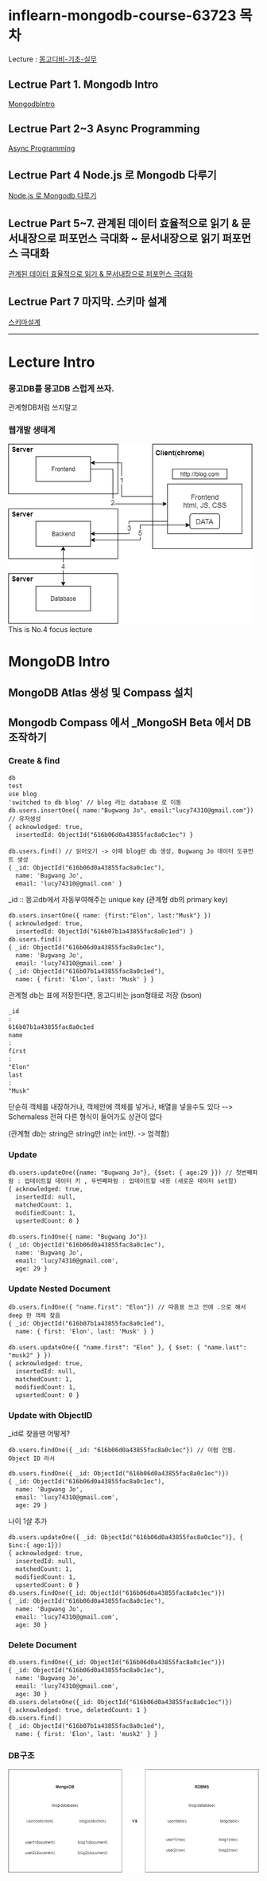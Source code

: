 # inflearn-mongodb-course-63723 목차

Lecture : [몽고디비-기초-실무](https://www.inflearn.com/course/c/dashboard)

## Lectrue Part 1. Mongodb Intro

[MongodbIntro](https://github.com/lucy74310/inflearn-mongodb-course-63723/tree/main/1_MongodbIntro.md)

## Lectrue Part 2~3 Async Programming

[Async Programming](https://github.com/lucy74310/inflearn-mongodb-course-63723/tree/main/2_AsyncProgramming.md)

## Lectrue Part 4 Node.js 로 Mongodb 다루기

[Node.js 로 Mongodb 다루기](https://github.com/lucy74310/inflearn-mongodb-course-63723/tree/main/3_RestfulAPIIntro.md)

## Lectrue Part 5~7. 관계된 데이터 효율적으로 읽기 & 문서내장으로 퍼포먼스 극대화 ~ 문서내장으로 읽기 퍼포먼스 극대화

[관계된 데이터 효율적으로 읽기 & 문서내장으로 퍼포먼스 극대화](https://github.com/lucy74310/inflearn-mongodb-course-63723/tree/main/4_RelatedDataManagingInMongoDB.md)

## Lectrue Part 7 마지막. 스키마 설계

[스키마설계](https://github.com/lucy74310/inflearn-mongodb-course-63723/tree/main/5_SchemaDesign.md)

<hr>

# Lecture Intro

### 몽고DB를 몽고DB 스럽게 쓰자.

관계형DB처럼 쓰지말고

### 웹개발 생태계

![nowadays-web-structure](./lecture_img/nowadays_web_structure.png)
This is No.4 focus lecture

# MongoDB Intro

## MongoDB Atlas 생성 및 Compass 설치

## Mongodb Compass 에서 \_MongoSH Beta 에서 DB 조작하기

### Create & find

```
db
test
use blog
'switched to db blog' // blog 라는 database 로 이동
db.users.insertOne({ name:"Bugwang Jo", email:"lucy74310@gmail.com"}) // 유저생성
{ acknowledged: true,
  insertedId: ObjectId("616b06d0a43855fac8a0c1ec") }

db.users.find() // 읽어오기 -> 이때 blog란 db 생성, Bugwang Jo 데이터 도큐먼트 생성
{ _id: ObjectId("616b06d0a43855fac8a0c1ec"),
  name: 'Bugwang Jo',
  email: 'lucy74310@gmail.com' }
```

\_id :: 몽고db에서 자동부여해주는 unique key (관계형 db의 primary key)

```
db.users.insertOne({ name: {first:"Elon", last:"Musk"} })
{ acknowledged: true,
  insertedId: ObjectId("616b07b1a43855fac8a0c1ed") }
db.users.find()
{ _id: ObjectId("616b06d0a43855fac8a0c1ec"),
  name: 'Bugwang Jo',
  email: 'lucy74310@gmail.com' }
{ _id: ObjectId("616b07b1a43855fac8a0c1ed"),
  name: { first: 'Elon', last: 'Musk' } }
```

관계형 db는 표에 저장한다면, 몽고디비는 json형태로 저장 (bson)

```
_id
:
616b07b1a43855fac8a0c1ed
name
:
first
:
"Elon"
last
:
"Musk"

```

단순히 객체를 내장하거나, 객체안에 객체를 넣거나, 배열을 넣을수도 있다
--> Schemaless 전혀 다른 형식이 들어가도 상관이 없다

(관계형 db는 string은 string만 int는 int만. -> 엄격함)

### Update

```
db.users.updateOne({name: "Bugwang Jo"}, {$set: { age:29 }}) // 첫번째파람 : 업데이트할 데이터 키 , 두번째파람 : 업데이트할 내용 (새로운 데이터 set함)
{ acknowledged: true,
  insertedId: null,
  matchedCount: 1,
  modifiedCount: 1,
  upsertedCount: 0 }

db.users.findOne({ name: "Bugwang Jo"})
{ _id: ObjectId("616b06d0a43855fac8a0c1ec"),
  name: 'Bugwang Jo',
  email: 'lucy74310@gmail.com',
  age: 29 }
```

### Update Nested Document

```
db.users.findOne({ "name.first": "Elon"}) // 따옴표 쓰고 안에 .으로 해서 deep 한 객체 찾음
{ _id: ObjectId("616b07b1a43855fac8a0c1ed"),
  name: { first: 'Elon', last: 'Musk' } }

db.users.updateOne({ "name.first": "Elon" }, { $set: { "name.last": "musk2" } })
{ acknowledged: true,
  insertedId: null,
  matchedCount: 1,
  modifiedCount: 1,
  upsertedCount: 0 }
```

### Update with ObjectID

\_id로 찾을땐 어떻게?

```
db.users.findOne({ _id: "616b06d0a43855fac8a0c1ec"}) // 이럼 안됨. Object ID 라서
```

```
db.users.findOne({ _id: ObjectId("616b06d0a43855fac8a0c1ec")})
{ _id: ObjectId("616b06d0a43855fac8a0c1ec"),
  name: 'Bugwang Jo',
  email: 'lucy74310@gmail.com',
  age: 29 }
```

나이 1살 추가

```
db.users.updateOne({ _id: ObjectId("616b06d0a43855fac8a0c1ec")}, { $inc:{ age:1}})
{ acknowledged: true,
  insertedId: null,
  matchedCount: 1,
  modifiedCount: 1,
  upsertedCount: 0 }
db.users.findOne({_id: ObjectId("616b06d0a43855fac8a0c1ec")})
{ _id: ObjectId("616b06d0a43855fac8a0c1ec"),
  name: 'Bugwang Jo',
  email: 'lucy74310@gmail.com',
  age: 30 }
```

### Delete Document

```
db.users.findOne({_id: ObjectId("616b06d0a43855fac8a0c1ec")})
{ _id: ObjectId("616b06d0a43855fac8a0c1ec"),
  name: 'Bugwang Jo',
  email: 'lucy74310@gmail.com',
  age: 30 }
db.users.deleteOne({_id: ObjectId("616b06d0a43855fac8a0c1ec")})
{ acknowledged: true, deletedCount: 1 }
db.users.find()
{ _id: ObjectId("616b07b1a43855fac8a0c1ed"),
  name: { first: 'Elon', last: 'musk2' } }
```

### DB구조

![](./lecture_img/rdb_vs_mongodb.drawio.png)

